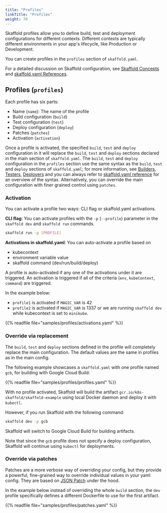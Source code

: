 ```yaml
---
title: "Profiles"
linkTitle: "Profiles"
weight: 70
---
```


Skaffold profiles allow you to define build, test and deployment
configurations for different contexts. Different contexts are typically different
environments in your app's lifecycle, like Production or Development.

You can create profiles in the `profiles` section of `skaffold.yaml`.

For a detailed discussion on Skaffold configuration, see
[Skaffold Concepts](/docs/concepts/#configuration) and
[skaffold.yaml References](/docs/references/yaml).

## Profiles (`profiles`)

Each profile has six parts:

* Name (`name`): The name of the profile
* Build configuration (`build`)
* Test configuration (`test`)
* Deploy configuration (`deploy`)
* Patches (`patches`)
* Activation (`activation`)

Once a profile is activated, the specified `build`, `test` and `deploy` configuration
in it will replace the `build`, `test` and `deploy` sections declared
in the main section of `skaffold.yaml`. The `build`, `test` and `deploy` configuration in the `profiles`
section use the same syntax as the `build`, `test` and `deploy` sections of
`skaffold.yaml`; for more information, see [Builders](/docs/how-tos/builders),
[Testers](/docs/how-tos/testers), [Deployers](/docs/how-tos/deployers) and you can always refer to
 [skaffold.yaml reference](/docs/references/yaml/) for an overview of the syntax.
 Alternatively, you can override the main configuration with finer grained control using `patches`.


### Activation

You can activate a profile two ways: CLI flag or skaffold.yaml activations.

**CLI flag**: You can activate profiles with the `-p` (`--profile`) parameter in the
`skaffold dev` and `skaffold run` commands.
  ```bash
  skaffold run -p [PROFILE]
  ```

**Activations in skaffold.yaml**: You can auto-activate a profile based on

* kubecontext
* environment variable value
* skaffold command (dev/run/build/deploy)

A profile is auto-activated if any one of the activations under it are triggered.
An activation is triggered if all of the criteria (`env`, `kubeContext`, `command`) are triggered.


In the example below:

 * `profile1` is activated if `MAGIC_VAR` is 42
 * `profile2` is activated if `MAGIC_VAR` is 1337 or we are running `skaffold dev` while kubecontext is set to `minikube`.

{{% readfile file="samples/profiles/activations.yaml" %}}


### Override via replacement

The `build`, `test` and `deploy` sections defined in the profile will completely replace the main configuration.
The default values are the same in profiles as in the main config.

The following example showcases a `skaffold.yaml` with one profile named `gcb`,
for building with Google Cloud Build:

{{% readfile file="samples/profiles/profiles.yaml" %}}

With no profile activated, Skaffold will build the artifact
`gcr.io/k8s-skaffold/skaffold-example` using local Docker daemon and deploy it
with `kubectl`.

However, if you run Skaffold with the following command:

```bash
skaffold dev -p gcb
```

Skaffold will switch to Google Cloud Build for building artifacts.

Note that
since the `gcb` profile does not specify a deploy configuration, Skaffold will
continue using `kubectl` for deployments.


### Override via patches

Patches are a more verbose way of overriding your config, but they provide a powerful, fine-grained way
to override individual values in your yaml config. They are based on [JSON Patch](http://jsonpatch.com/) under the hood.

In the example below instead of overriding the whole `build` section, the `dev` profile specifically
defines a different Dockerfile to use for the first artifact.

{{% readfile file="samples/profiles/patches.yaml" %}}
